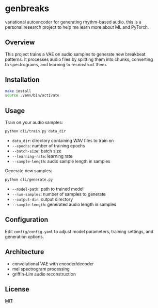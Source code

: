 # genbreaks
 
variational autoencoder for generating rhythm-based audio. this is a personal research project to help me learn more about ML and PyTorch. 

## Overview

This project trains a VAE on audio samples to generate new breakbeat patterns. It processes audio files by splitting them into chunks, converting to spectrograms, and learning to reconstruct them.

## Installation

```bash
make install
source .venv/bin/activate
```

## Usage

Train on your audio samples:
```bash
python cli/train.py data_dir
```
- `data_dir`: directory containing WAV files to train on
- `--epochs`: number of training epochs
- `--batch-size`: batch size
- `--learning-rate`: learning rate
- `--sample-length`: audio sample length in samples

Generate new samples:
```bash
python cli/generate.py
```
- `--model-path`: path to trained model
- `--num-samples`: number of samples to generate
- `--output-dir`: output directory
- `--sample-length`: generated audio length in samples

## Configuration

Edit `config/config.yaml` to adjust model parameters, training settings, and generation options.

## Architecture

- convolutional VAE with encoder/decoder
- mel spectrogram processing
- griffin-Lim audio reconstruction

## License

[MIT](LICENSE)
